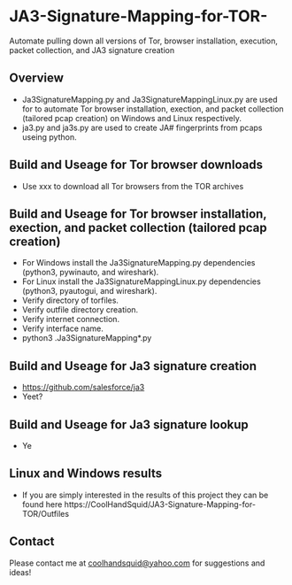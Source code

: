# JA3-Signature-Mapping-for-TOR-
Automate pulling down all versions of Tor, browser installation, execution, packet collection, and JA3 signature creation
## Overview
- Ja3SignatureMapping.py and Ja3SignatureMappingLinux.py are used for to automate Tor browser installation, exection, and packet collection (tailored pcap creation) on Windows and Linux respectively.
- ja3.py and ja3s.py are used to create JA# fingerprints from pcaps useing python.
## Build and Useage for Tor browser downloads
- Use xxx to download all Tor browsers from the TOR archives
## Build and Useage for Tor browser installation, exection, and packet collection (tailored pcap creation)
- For Windows install the Ja3SignatureMapping.py dependencies (python3, pywinauto, and wireshark).
- For Linux install the Ja3SignatureMappingLinux.py dependencies (python3, pyautogui, and wireshark).
- Verify directory of torfiles.
- Verify outfile directory creation.
- Verify internet connection.
- Verify interface name.
- python3 .Ja3SignatureMapping*.py
## Build and Useage for Ja3 signature creation
- https://github.com/salesforce/ja3
- Yeet?
## Build and Useage for Ja3 signature lookup
- Ye
## Linux and Windows results
- If you are simply interested in the results of this project they can be found here https://CoolHandSquid/JA3-Signature-Mapping-for-TOR/Outfiles
## Contact
Please contact me at coolhandsquid@yahoo.com for suggestions and ideas!
